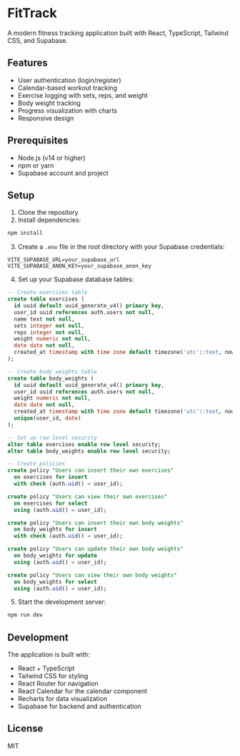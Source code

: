 # FitTrack

A modern fitness tracking application built with React, TypeScript, Tailwind CSS, and Supabase.

## Features

- User authentication (login/register)
- Calendar-based workout tracking
- Exercise logging with sets, reps, and weight
- Body weight tracking
- Progress visualization with charts
- Responsive design

## Prerequisites

- Node.js (v14 or higher)
- npm or yarn
- Supabase account and project

## Setup

1. Clone the repository
2. Install dependencies:
```bash
npm install
```

3. Create a `.env` file in the root directory with your Supabase credentials:
```env
VITE_SUPABASE_URL=your_supabase_url
VITE_SUPABASE_ANON_KEY=your_supabase_anon_key
```

4. Set up your Supabase database tables:

```sql
-- Create exercises table
create table exercises (
  id uuid default uuid_generate_v4() primary key,
  user_id uuid references auth.users not null,
  name text not null,
  sets integer not null,
  reps integer not null,
  weight numeric not null,
  date date not null,
  created_at timestamp with time zone default timezone('utc'::text, now()) not null
);

-- Create body_weights table
create table body_weights (
  id uuid default uuid_generate_v4() primary key,
  user_id uuid references auth.users not null,
  weight numeric not null,
  date date not null,
  created_at timestamp with time zone default timezone('utc'::text, now()) not null,
  unique(user_id, date)
);

-- Set up row level security
alter table exercises enable row level security;
alter table body_weights enable row level security;

-- Create policies
create policy "Users can insert their own exercises"
  on exercises for insert
  with check (auth.uid() = user_id);

create policy "Users can view their own exercises"
  on exercises for select
  using (auth.uid() = user_id);

create policy "Users can insert their own body weights"
  on body_weights for insert
  with check (auth.uid() = user_id);

create policy "Users can update their own body weights"
  on body_weights for update
  using (auth.uid() = user_id);

create policy "Users can view their own body weights"
  on body_weights for select
  using (auth.uid() = user_id);
```

5. Start the development server:
```bash
npm run dev
```

## Development

The application is built with:
- React + TypeScript
- Tailwind CSS for styling
- React Router for navigation
- React Calendar for the calendar component
- Recharts for data visualization
- Supabase for backend and authentication

## License

MIT
